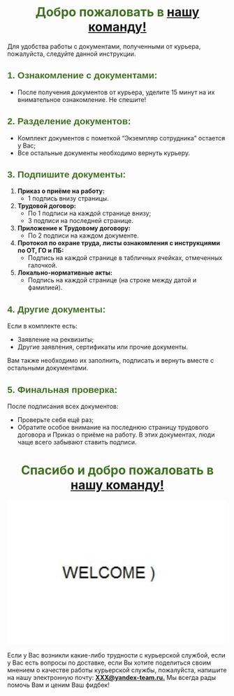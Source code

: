 
<h1 style="color: #3f7320;text-align: center;">Добро пожаловать в <a style="font-weight: bold;" target="_blank" rel="nofollow noopener" href="https://yandex.ru/jobs">нашу команду!</a> </h1>
<p>Для удобства работы с документами, полученными от курьера, пожалуйста, следуйте данной инструкции.</p>
<h2 style="color: #3f7320; font-family: Arial">1. Ознакомление с документами:</h2>
<ul>
<li>После получения документов от курьера, уделите 15 минут на их внимательное ознакомление. Не спешите!</li>
</ul>
<h2 style="color: #3f7320; font-family: Arial">2. Разделение документов:</h2>
<ul>
<li>Комплект документов с пометкой &ldquo;Экземпляр сотрудника&rdquo; остается у Вас;</li>
<li>Все остальные документы необходимо вернуть курьеру.</li>
</ul>
<h2 style="color: #3f7320; font-family: Arial">3. Подпишите документы:</h2>
<ol>
<li><strong>Приказ о приёме на работу:</strong>
<ul>
<li>1 подпись внизу страницы.</li>
</ul>
</li>
<li><strong>Трудовой договор:</strong>
<ul>
<li>По 1 подписи на каждой странице внизу;</li>
<li>3 подписи на последней странице.</li>
</ul>
</li>
<li><strong>Приложение к Трудовому договору:</strong>
<ul>
<li>По 2 подписи на каждом документе.</li>
</ul>
</li>
<li><strong>Протокол по охране труда, листы ознакомления с инструкциями по ОТ, ГО и ПБ:</strong>
<ul>
<li>Подпись на каждой странице в табличных ячейках, отмеченных галочкой.</li>
</ul>
</li>
<li><strong>Локально-нормативные акты:</strong>
<ul>
<li>Подпись на каждой странице (на строке между датой и фамилией).</li>
</ul>
</li>
</ol>
<h2 style="color: #3f7320; font-family: Arial">4. Другие документы:</h2>
<p>Если в комплекте есть:</p>
<ul>
<li>Заявление на реквизиты;</li>
<li>Другие заявления, сертификаты или прочие документы.</li>
</ul>
<p>Вам также необходимо их заполнить, подписать и вернуть вместе с остальными документами.</p>
<h2 style="color: #3f7320; font-family: Arial">5. Финальная проверка:</h2>
<p>После подписания всех документов:</p>
<ul>
<li><span class="important">Проверьте себя ещё раз;</span></li>
<li>Обратите особое внимание на последнюю страницу трудового договора и Приказ о приёме на работу. В этих документах, люди чаще всего забывают ставить подписи.</li>
</ul>
<h1 style="color: #3f7320;text-align: center;">Спасибо и добро пожаловать в <a style="font-weight: bold;" target="_blank" rel="nofollow noopener" href="https://ya.ru/">нашу команду!</a> </h1>
 <img src="welcome.jpg" alt="Добро пожаловать в нашу компанию" width="500">
<p>Если у Вас возникли какие-либо трудности с курьерской службой, если у Вас есть вопросы по доставке, если Вы хотите поделиться своим мнением о качестве работы курьерской службы, пожалуйста, напишите на нашу электронную почту: <a style="font-weight: bold;" target="_blank" rel="nofollow noopener" href="https://ya.ru/">XXX@yandex-team.ru.</a> Мы всегда рады помочь Вам и ценим Ваш фидбек!</p>
